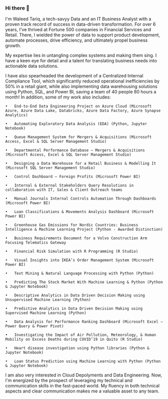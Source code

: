 ### Hi there 👋

<!--
**Waleed-T/Waleed-T** is a ✨ _special_ ✨ repository because its `README.md` (this file) appears on your GitHub profile.

Here are some ideas to get you started:

- 🔭 I’m currently working on ...
- 🌱 I’m currently learning ...
- 👯 I’m looking to collaborate on ...
- 🤔 I’m looking for help with ...
- 💬 Ask me about ...
- 📫 How to reach me: ...
- 😄 Pronouns: ...
- ⚡ Fun fact: ...
-->


I'm Waleed Tariq, a tech-savyy Data and an IT Business Analyst with a proven track record of success in data-driven transformation.  For over 6 years, I've thrived at Fortune 500 companies in Financial Services and Retail.  There, I wielded the power of data to support product development, automate processes, drive efficiency, and ultimately propel business growth.

My expertise lies in untangling complex systems and making them sing.  I have a keen eye for detail and a talent for translating business needs into actionable data solutions.

I have also spearheaded the development of a Centralized Internal Compliance Tool, which significantly reduced operational inefficiencies by 50% in a retail giant, while also implementing data warehousing solutions using Python, SQL, and Power BI, saving a team of 40 people 80 hours a month! In addition, some of my work also includes:

    •	End-to-End Data Engineering Project on Azure Cloud (Microsoft Azure, Azure Data Lake, Databricks, Azure Data Factory, Azure Synapse Analytics)

    •	Automating Exploratory Data Analysis (EDA) (Python, Jupyter Notebook)

    •	Queue Management System for Mergers & Acquisitions (Microsoft Access, Excel & SQL Server Management Studio)

    •	Departmental Performance Database – Mergers & Acquisitions (Microsoft Access, Excel & SQL Server Management Studio)
  
    •	Designing a Data Warehouse for a Retail Business & Modelling It (Microsoft SQL Server Management Studio)
  
    •	Control Dashboard – Foreign Profits (Microsoft Power BI)
    
    •	Internal & External Stakeholders Query Resolutions in collaboration with IT, Sales & Client Outreach teams
    
    •	Manual Journals Internal Controls Automation Through Dashboards (Microsoft Power BI)
  
    •	Loan Classifications & Movements Analysis Dashboard (Microsoft Power BI)
    
    •	Greenhouse Gas Emissions for Nordic Countries: Business Intelligence & Machine Learning Project (Python - Awarded Distinction)
    
    •	Business Requirements Document for a Volvo Construction Arm Focusing Telematics Gateway
    
    •	Financial Risk Simulation with R Programming (R Studio)
    
    •	Visual Insights into IKEA’s Order Management System (Microsoft Power BI)
    
    •	Text Mining & Natural Language Processing with Python (Python)
    
    •	Predicting The Stock Market With Machine Learning & Python (Python & Jupyter Notebook)
    
    •	Descriptive Analytics in Data Driven Decision Making using Unsupervised Machine Learning (Python)
    
    •	Predictive Analytics in Data Driven Decision Making using Supervised Machine Learning (Python)
  
    •	Data Analysis for Performance Ranking Dashboard (Microsoft Excel – Power Query & Power Pivot)
  
    •	Investigating the Impact of Air Pollution, Meteorology, & Human Mobility on Excess Deaths during COVID’19 in Quito (R Studio)

    •	Heart disease investigation using Python libraries (Python & Jupyter Notebook)

    •	Loan Status Prediction using Machine Learning with Python (Python & Jupyter Notebook)

I am also very interested in Cloud Depolyments and Data Engineering. Now, I'm energized by the prospect of leveraging my technical and communication skills in the fast-paced world. My fluency in both technical aspects and clear communication makes me a valuable asset to any team.

